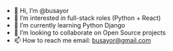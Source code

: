 - 👋 Hi, I’m @busayor
- 👀 I’m interested in full-stack roles (Python + React)
- 🌱 I’m currently learning Python Django
- 💞️ I’m looking to collaborate on Open Source projects
- 📫 How to reach me email: busayor@gmail.com

<!---
busayor/busayor is a ✨ special ✨ repository because its `README.md` (this file) appears on your GitHub profile.
You can click the Preview link to take a look at your changes.
--->

